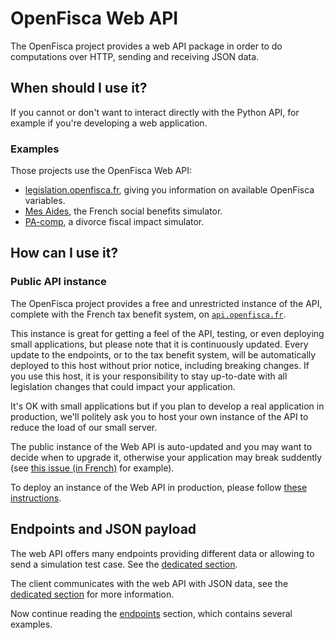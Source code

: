 # OpenFisca Web API

The OpenFisca project provides a web API package in order to do computations over HTTP, sending and receiving JSON data.


## When should I use it?

If you cannot or don't want to interact directly with the Python API, for example if you're developing a web application.

### Examples

Those projects use the OpenFisca Web API:

- [legislation.openfisca.fr](https://legislation.openfisca.fr), giving you information on available OpenFisca variables.
- [Mes Aides](https://mes-aides.gouv.fr), the French social benefits simulator.
- [PA-comp](https://pa-comp.firebaseapp.com), a divorce fiscal impact simulator.


## How can I use it?

### Public API instance

The OpenFisca project provides a free and unrestricted instance of the API, complete with the French tax benefit system, on [`api.openfisca.fr`](https://api.openfisca.fr).

This instance is great for getting a feel of the API, testing, or even deploying small applications, but please note that it is continuously updated. Every update to the endpoints, or to the tax benefit system, will be automatically deployed to this host without prior notice, including breaking changes.
If you use this host, it is your responsibility to stay up-to-date with all legislation changes that could impact your application.

It's OK with small applications but if you plan to develop a real application in production,
we'll politely ask you to host your own instance of the API to reduce the load of our small server.

The public instance of the Web API is auto-updated and you may want to decide when to upgrade it, otherwise your application may break suddently (see [this issue (in French)](https://github.com/openfisca/openfisca-france/issues/716#issuecomment-288689289) for example).

To deploy an instance of the Web API in production, please follow [these instructions](https://github.com/openfisca/openfisca-web-api/tree/master/production-config).

## Endpoints and JSON payload

The web API offers many endpoints providing different data or allowing to send a simulation test case.
See the [dedicated section](./endpoints.md).

The client communicates with the web API with JSON data, see the [dedicated section](./json-data-structures.md) for more information.

Now continue reading the [endpoints](./endpoints.md) section, which contains several examples.
